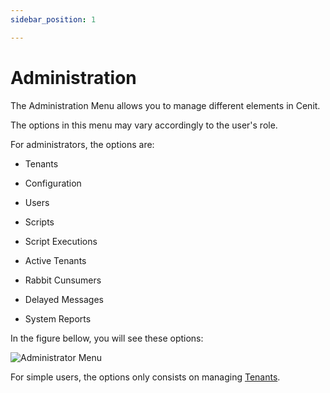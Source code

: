 ```yaml
---
sidebar_position: 1

---
```


# Administration

The Administration Menu allows you to manage different elements in Cenit.

The options in this menu may vary accordingly to the user's role.

For administrators, the options are:

- Tenants

- Configuration

- Users

- Scripts

- Script Executions

- Active Tenants

- Rabbit Cunsumers

- Delayed Messages

- System Reports

In the figure bellow, you will see these options:

![Administrator Menu](https://user-images.githubusercontent.com/99367633/160730468-0c065cb7-e7f7-44ee-8bdc-92b785d2664f.png)

For simple users, the options only consists on managing [Tenants](administration/tenants.md).
